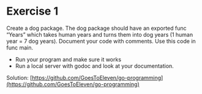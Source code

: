 # Exercise 1

Create a dog package. The dog package should have an exported func “Years” which takes human years and turns them into dog years (1 human year = 7 dog years). Document  your code with comments. Use this code in func main.
- Run your program and make sure it works
- Run a local server with godoc and look at your documentation.

Solution: [https://github.com/GoesToEleven/go-programming](https://github.com/GoesToEleven/go-programming)
